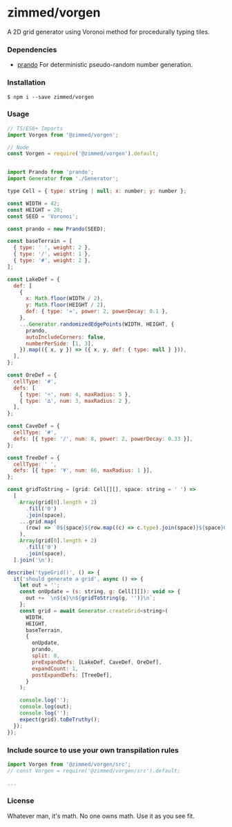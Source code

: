# zimmed/vorgen

A 2D grid generator using Voronoi method for procedurally typing tiles.

### Dependencies

- [prando](https://github.com/zeh/prando) For deterministic pseudo-random number generation.

### Installation

`$ npm i --save zimmed/vorgen`

### Usage

```javascript
// TS/ES6+ Imports
import Vorgen from '@zimmed/vorgen';

// Node
const Vorgen = require('@zimmed/vorgen').default;
```

```javascript

import Prando from 'prando';
import Generator from './Generator';

type Cell = { type: string | null; x: number; y: number };

const WIDTH = 42;
const HEIGHT = 20;
const SEED = 'Voronoi';

const prando = new Prando(SEED);

const baseTerrain = [
  { type: ' ', weight: 2 },
  { type: '/', weight: 1 },
  { type: '#', weight: 2 },
];

const LakeDef = {
  def: [
    {
      x: Math.floor(WIDTH / 2),
      y: Math.floor(HEIGHT / 2),
      def: { type: '≈', power: 2, powerDecay: 0.1 },
    },
    ...Generator.randomizedEdgePoints(WIDTH, HEIGHT, {
      prando,
      autoIncludeCorners: false,
      numberPerSide: [1, 3],
    }).map(({ x, y }) => ({ x, y, def: { type: null } })),
  ],
};

const OreDef = {
  cellType: '#',
  defs: [
    { type: '÷', num: 4, maxRadius: 5 },
    { type: '∆', num: 3, maxRadius: 2 },
  ],
};

const CaveDef = {
  cellType: '#',
  defs: [{ type: '/', num: 8, power: 2, powerDecay: 0.33 }],
};

const TreeDef = {
  cellType: ' ',
  defs: [{ type: '¥', num: 66, maxRadius: 1 }],
};

const gridToString = (grid: Cell[][], space: string = ' ') =>
  [
    Array(grid[0].length + 2)
      .fill('0')
      .join(space),
    ...grid.map(
      (row) => `0${space}${row.map((c) => c.type).join(space)}${space}0`
    ),
    Array(grid[0].length + 2)
      .fill('0')
      .join(space),
  ].join('\n');

describe('typeGrid()', () => {
  it('should generate a grid', async () => {
    let out = '';
    const onUpdate = (s: string, g: Cell[][]): void => {
      out += `\n${s}\n${gridToString(g, '')}\n`;
    };
    const grid = await Generator.createGrid<string>(
      WIDTH,
      HEIGHT,
      baseTerrain,
      {
        onUpdate,
        prando,
        split: 8,
        preExpandDefs: [LakeDef, CaveDef, OreDef],
        expandCount: 1,
        postExpandDefs: [TreeDef],
      }
    );

    console.log('');
    console.log(out);
    console.log('');
    expect(grid).toBeTruthy();
  });
});

```

### Include source to use your own transpilation rules

```javascript
import Vorgen from '@zimmed/vorgen/src';
// const Vorgen = require('@zimmed/vorgen/src').default;

...
```

### License

Whatever man, it's math. No one owns math. Use it as you see fit.
